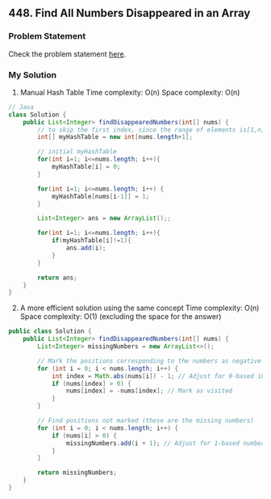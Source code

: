 ## 448. Find All Numbers Disappeared in an Array

### Problem Statement
Check the problem statement [here](https://leetcode.com/problems/find-all-numbers-disappeared-in-an-array/description/).

### My Solution

1. Manual Hash Table
Time complexity: O(n)
Space complexity: O(n)
```java
// Java
class Solution {
    public List<Integer> findDisappearedNumbers(int[] nums) {
        // to skip the first index, since the range of elements is[1,n]
        int[] myHashTable = new int[nums.length+1]; 

        // initial myHashTable
        for(int i=1; i<=nums.length; i++){
            myHashTable[i] = 0;
        }

        for(int i=1; i<=nums.length; i++) {
            myHashTable[nums[i-1]] = 1;
        }

        List<Integer> ans = new ArrayList();;

        for(int i=1; i<=nums.length; i++){
            if(myHashTable[i]!=1){
                ans.add(i);
            }
        }

        return ans;
    }
}
```

2. A more efficient solution using the same concept
Time complexity: O(n)
Space complexity: O(1) (excluding the space for the answer)

```java
public class Solution {
    public List<Integer> findDisappearedNumbers(int[] nums) {
        List<Integer> missingNumbers = new ArrayList<>();

        // Mark the positions corresponding to the numbers as negative
        for (int i = 0; i < nums.length; i++) {
            int index = Math.abs(nums[i]) - 1; // Adjust for 0-based indexing
            if (nums[index] > 0) {
                nums[index] = -nums[index]; // Mark as visited
            }
        }

        // Find positions not marked (these are the missing numbers)
        for (int i = 0; i < nums.length; i++) {
            if (nums[i] > 0) {
                missingNumbers.add(i + 1); // Adjust for 1-based numbering
            }
        }

        return missingNumbers;
    }
}
```
